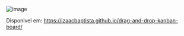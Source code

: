 ![image](https://github.com/IzaacBaptista/drag-and-drop-kanban-board/assets/22525862/1e4a6edc-0eaf-448f-8266-24d2d0a4f449)

Disponivel em: https://izaacbaptista.github.io/drag-and-drop-kanban-board/
